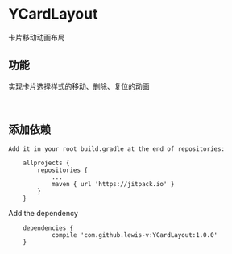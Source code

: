 # YCardLayout
卡片移动动画布局
 
## 功能
实现卡片选择样式的移动、删除、复位的动画

 
## 添加依赖

```
Add it in your root build.gradle at the end of repositories:

	allprojects {
		repositories {
			...
			maven { url 'https://jitpack.io' }
		}
	}
```
Add the dependency
```
	dependencies {
	        compile 'com.github.lewis-v:YCardLayout:1.0.0'
	}
```
